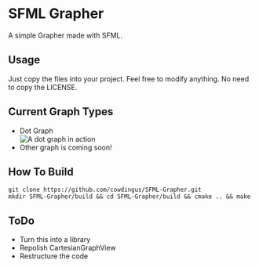 # SFML Grapher
A simple Grapher made with SFML.

## Usage
Just copy the files into your project. Feel free to modify anything. No need to copy the LICENSE.

## Current Graph Types
* Dot Graph<br>
![A dot graph in action](https://media.giphy.com/media/2OQIIPKiB6Vly9KPnI/giphy.gif)
* Other graph is coming soon!

## How To Build
```
git clone https://github.com/cowdingus/SFML-Grapher.git
mkdir SFML-Grapher/build && cd SFML-Grapher/build && cmake .. && make
```
## ToDo
- Turn this into a library
- Repolish CartesianGraphView
- Restructure the code
